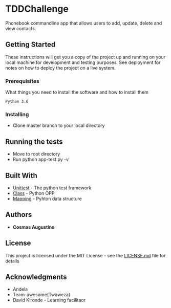# TDDChallenge
Phonebook commandline app that allows users to add, update, delete and view contacts.

## Getting Started

These instructions will get you a copy of the project up and running on your local machine for development and testing purposes. See deployment for notes on how to deploy the project on a live system.

### Prerequisites

What things you need to install the software and how to install them

```
Python 3.6
```

### Installing

* Clone master branch to your local directory

## Running the tests

* Move to root directory
* Run python app-test.py -v

## Built With

* [Unittest](https://docs.python.org/3/library/unittest.html) - The python test framework
* [Class](http://interactivepython.org/runestone/static/thinkcspy/ClassesBasics/toctree.html) - Python OPP
* [Mapping](http://interactivepython.org/runestone/static/thinkcspy/Dictionaries/Dictionarymethods.html) - Pyhton data structure

## Authors

* **Cosmas Augustino** 


## License

This project is licensed under the MIT License - see the [LICENSE.md](LICENSE.md) file for details

## Acknowledgments

* Andela
* Team-awesome(Twaweza)
* David Kironde - Learning facilitaor

